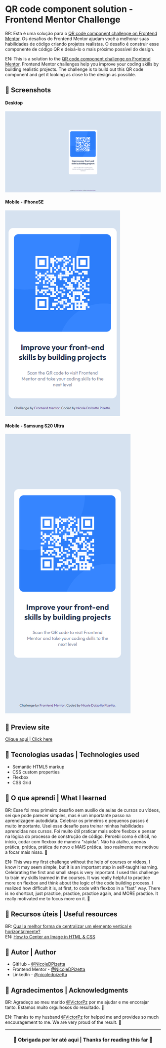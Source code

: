 # QR code component solution - Frontend Mentor Challenge

BR: Esta é uma solução para o [QR code component challenge on Frontend Mentor](https://www.frontendmentor.io/challenges/qr-code-component-iux_sIO_H). Os desafios do Frontend Mentor ajudam você a melhorar suas habilidades de código criando projetos realistas.
O desafio é construir esse componente de código QR e deixá-lo o mais próximo possível do design.

EN: This is a solution to the [QR code component challenge on Frontend Mentor](https://www.frontendmentor.io/challenges/qr-code-component-iux_sIO_H). Frontend Mentor challenges help you improve your coding skills by building realistic projects. 
The challenge is to build out this QR code component and get it looking as close to the design as possible.

## 🌸 Screenshots
#### Desktop 
![](./screenshots/desktop.png) 

#### Mobile - iPhoneSE
![](./screenshots/mobile-iPhoneSE.png) 

#### Mobile - Samsung S20 Ultra
![](./screenshots/mobile-SamsungS20Ultra.png)

## 🌸 Preview site
[Clique aqui | Click here](https://nicoledpizetta.github.io/qr-code-component-FrontendMentor-challenge/)

## 🌸 Tecnologias usadas | Technologies used
- Semantic HTML5 markup
- CSS custom properties
- Flexbox
- CSS Grid

## 🌸 O que aprendi | What I learned
BR: Esse foi meu primeiro desafio sem auxílio de aulas de cursos ou vídeos, sei que pode parecer simples, mas é um importante passo na aprendizagem autodidata. Celebrar os primeiros e pequenos passos é muito importante. Usei esse desafio para treinar minhas habilidades aprendidas nos cursos. Foi muito útil praticar mais sobre flexbox e pensar na lógica do processo de construção de código.
Percebi como é difícil, no início, codar com flexbox de maneira "rápida". Não há atalho, apenas prática, prática, prática de novo e MAIS prática. Isso realmente me motivou a focar mais nisso. 💖

EN: This was my first challenge without the help of courses or videos, I know it may seem simple, but it is an important step in self-taught learning. Celebrating the first and small steps is very important. I used this challenge to train my skills learned in the courses. It was really helpful to practice more on flexbox and think about the logic of the code building process.
I realized how difficult it is, at first, to code with flexbox in a "fast" way. There is no shortcut, just practice, practice, practice again, and MORE practice. It really motivated me to focus more on it. 💖

## 🌸 Recursos úteis | Useful resources
BR: [Qual a melhor forma de centralizar um elemento vertical e horizontalmente?](https://pt.stackoverflow.com/questions/2817/qual-a-melhor-forma-de-centralizar-um-elemento-vertical-e-horizontalmente) <br/> 
EN: [How to Center an Image in HTML & CSS](https://blog.hubspot.com/website/center-an-image-in-html#:~:text=Step%201%3A%20Wrap%20the%20image,to%20a%20fixed%20length%20value.)

## 🌸 Autor | Author
- GitHub - [@NicoleDPizetta](https://github.com/NicoleDPizetta)
- Frontend Mentor - [@NicoleDPizetta](https://www.frontendmentor.io/profile/NicoleDPizetta)
- LinkedIn - [@nicoledpizetta](https://www.linkedin.com/in/nicoledpizetta/)

## 🌸 Agradecimentos | Acknowledgments
BR: Agradeço ao meu marido [@VictorPz](https://github.com/VictorPz) por me ajudar e me encorajar tanto. Estamos muito orgulhosos do resultado. 🥰

EN: Thanks to my husband [@VictorPz](https://github.com/VictorPz) for helped me and provides so much encouragement to me. We are very proud of the result. 🥰


---------------


### <p align="center">💖 Obrigada por ler até aqui | Thanks for reading this far 💖</p> 
